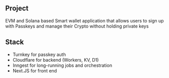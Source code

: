 ## Project

EVM and Solana based Smart wallet application that allows users to sign up with Passkeys and manage their Crypto without holding private keys

## Stack
- Turnkey for passkey auth
- Cloudflare for backend (Workers, KV, D1)
- Inngest for long-running jobs and orchestration
- Next.JS for front end
